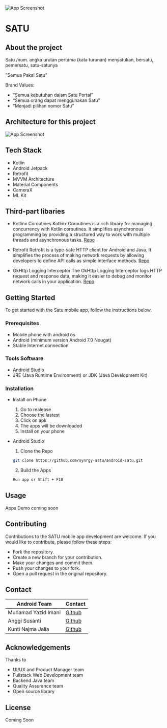 
![App Screenshot](https://www.httpsimage.com/v2/1e4490c9-cadb-485b-bf20-8f37224dd952.png)


# SATU
## About the project

Satu
/num. angka urutan pertama
(kata turunan) menyatukan, bersatu, pemersatu, satu-satunya

"Semua Pakai Satu"

Brand Values:
- “Semua kebutuhan dalam Satu Portal”
- “Semua orang dapat menggunakan Satu”
- “Menjadi pilihan nomor Satu”


## Architecture for this project

![App Screenshot](https://i.postimg.cc/G2rr8rX2/architecture-MD.jpg)

## Tech Stack
- Kotlin
- Android Jetpack
- Retrofit
- MVVM Architecture
- Material Components
- CameraX
- ML Kit

## Third-part libaries

- Kotlinx Coroutines
Kotlinx Coroutines is a rich library for managing concurrency with Kotlin coroutines. It simplifies asynchronous programming by providing a structured way to work with multiple threads and asynchronous tasks.
[Repo](https://github.com/Kotlin/kotlinx.coroutines)

- Retrofit
Retrofit is a type-safe HTTP client for Android and Java. It simplifies the process of making network requests by allowing developers to define API calls as simple interface methods.
[Repo](https://github.com/square/retrofit)

- OkHttp Logging Interceptor
The OkHttp Logging Interceptor logs HTTP request and response data, making it easier to debug and monitor network calls in your application.
[Repo](https://github.com/square/okhttp/tree/master/okhttp-logging-interceptor)

## Getting Started
To get started with the Satu mobile app, follow the instructions below.

### Prerequisites
- Mobile phone with android os
- Android (minimum version Android 7.0 Nougat)
- Stable Internet connection

### Tools Software
- Android Studio
- JRE (Java Runtime Environment) or JDK (Java Development Kit)

### Installation
 - Install on Phone
    1. Go to realease
    2. Choose the lastest
    3. Click on apk
    4. The apps will be downloaded
    5. Install on your phone

- Android Studio
    1. Clone the Repo
    ```bash
  git clone https://github.com/synrgy-satu/android-satu.git
    ```

    2. Build the Apps
    ```bash
  Run app or Shift + F10
    ```

 
## Usage
Apps Demo coming soon
## Contributing
Contributions to the SATU mobile app development are welcome. If you would like to contribute, please follow these steps:

- Fork the repository.
- Create a new branch for your contribution.
- Make your changes and commit them.
- Push your changes to your fork.
- Open a pull request in the original repository.
## Contact

| Android Team           | Contact                                                               |
| ----------------- | ------------------------------------------------------------------ |
| Muhamad Yazid Imani | [Github](https://github.com/azidney)  |
| Anggi Susanti | [Github](https://github.com/cnqqi) |
| Kunti Najma Jalia | [Github](https://github.com/kuntinajma)  |



## Acknowledgements

Thanks to
- UI/UX and Product Manager team
- Fullstack Web Development team
- Backend Java team 
- Quality Assurance team
- Open source library


## License

Coming Soon
